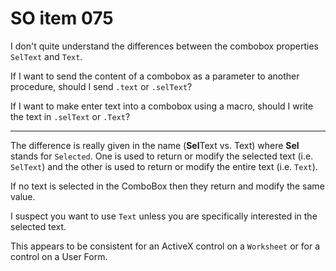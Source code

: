 # SO item 075
I don't quite understand the differences between the combobox properties `SelText` and `Text`.

If I want to send the content of a combobox as a parameter to another procedure, should I send `.text` or `.selText`?

If I want to make enter text into a combobox using a macro, should I write the text in `.selText` or `.Text`?

----

The difference is really given in the name (**Sel**Text vs. Text) where **Sel** stands for `Selected`. One is used to return or modify the selected text (i.e. `SelText`) and the other is used to return or modify the entire text (i.e. `Text`).

If no text is selected in the ComboBox then they return and modify the same value.

I suspect you want to use `Text` unless you are specifically interested in the selected text.

This appears to be consistent for an ActiveX control on a `Worksheet` or for a control on a User Form.
